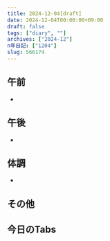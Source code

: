 ```yaml
---
title: 2024-12-04[draft]
date: 2024-12-04T00:00:00+09:00
draft: false
tags: ["diary", ""]
archives: ["2024-12"]
n年日記: ["1204"]
slug: 566174
---
```

## 午前
- 
## 午後
- 
## 体調
- 
## その他
## 今日のTabs